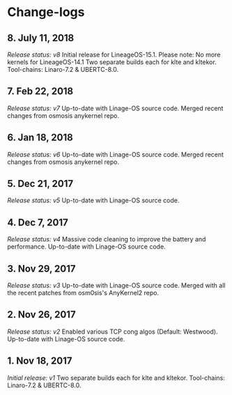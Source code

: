 # Change-logs

## 8. July 11, 2018

*Release status: v8*
Initial release for LineageOS-15.1. Please note: No more kernels for LineageOS-14.1
Two separate builds each for klte and kltekor.
Tool-chains: Linaro-7.2 & UBERTC-8.0.

## 7. Feb 22, 2018
*Release status: v7*
Up-to-date with Linage-OS source code. Merged recent changes from osmosis anykernel repo.

## 6. Jan 18, 2018
*Release status: v6*
Up-to-date with Linage-OS source code. Merged recent changes from osmosis anykernel repo.

## 5. Dec 21, 2017
*Release status: v5*
Up-to-date with Linage-OS source code.

## 4. Dec 7, 2017
*Release status: v4*
Massive code cleaning to improve the battery and performance. Up-to-date with Linage-OS source code.

## 3. Nov 29, 2017
*Release status: v3*
Up-to-date with Linage-OS source code.
Merged with all the recent patches from osm0sis's AnyKernel2 repo.

## 2. Nov 26, 2017
*Release status: v2*
Enabled various TCP cong algos (Default: Westwood).
Up-to-date with Linage-OS source code.

## 1. Nov 18, 2017
*Initial release: v1*
Two separate builds each for klte and kltekor.
Tool-chains: Linaro-7.2 & UBERTC-8.0.
